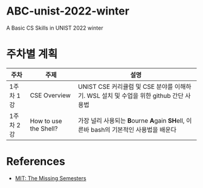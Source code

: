 # ABC-unist-2022-winter
A Basic CS Skills in UNIST 2022 winter

# 주차별 계획
|주차|주제|설명|
|------|---|---|
|1주차 1강|CSE Overview|UNIST CSE 커리큘럼 및 CSE 분야를 이해하기. WSL 설치 및 수업을 위한 github 간단 사용법|
|1주차 2강|How to use the Shell?|가장 널리 사용되는 **B**ourne **A**gain **SH**ell, 이른바 bash의 기본적인 사용법을 배운다|

# References
- [MIT: The Missing Semesters](https://missing.csail.mit.edu/)
